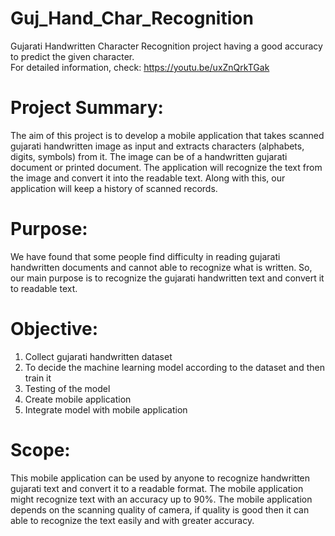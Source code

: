 # Guj_Hand_Char_Recognition
Gujarati Handwritten Character Recognition project having a good accuracy to predict the given character.<br/>
For detailed information, check: https://youtu.be/uxZnQrkTGak

# Project Summary:
The aim of this project is to develop a mobile application that takes scanned gujarati handwritten image as input and extracts characters (alphabets, digits, symbols) from it. The
image can be of a handwritten gujarati document or printed document. The application will recognize the text from the image and convert it into the readable text. Along with this, our application will keep a history of scanned records.

# Purpose:
We have found that some people find difficulty in reading gujarati handwritten documents and cannot able to recognize what is written. So, our main purpose is to recognize the gujarati handwritten text and convert it to readable text.

# Objective:
1. Collect gujarati handwritten dataset
2. To decide the machine learning model according to the dataset and then train it
3. Testing of the model
4. Create mobile application
5. Integrate model with mobile application

# Scope:
This mobile application can be used by anyone to recognize handwritten gujarati text and convert it to a readable format. The mobile application might recognize text with an accuracy up to 90%. The mobile application depends on the scanning quality of camera, if quality is good then it can able to recognize the text easily and with greater accuracy.
